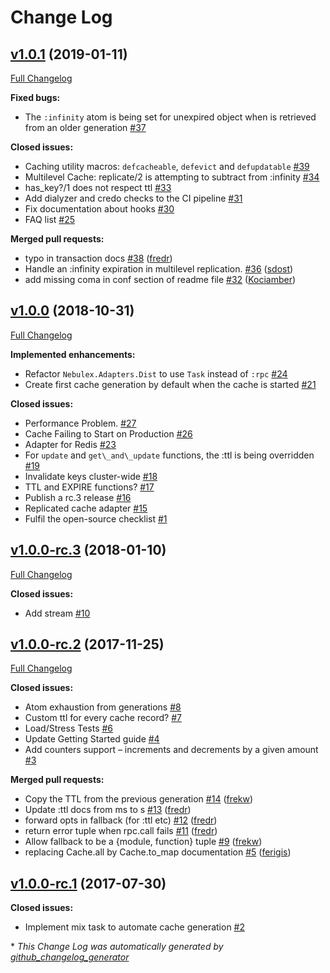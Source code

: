 # Change Log

## [v1.0.1](https://github.com/cabol/nebulex/tree/v1.0.1) (2019-01-11)
[Full Changelog](https://github.com/cabol/nebulex/compare/v1.0.0...v1.0.1)

**Fixed bugs:**

- The `:infinity` atom is being set for unexpired object when is retrieved from an older generation [\#37](https://github.com/cabol/nebulex/issues/37)

**Closed issues:**

- Caching utility macros: `defcacheable`, `defevict` and `defupdatable` [\#39](https://github.com/cabol/nebulex/issues/39)
- Multilevel Cache: replicate/2 is attempting to subtract from :infinity [\#34](https://github.com/cabol/nebulex/issues/34)
- has\_key?/1 does not respect ttl [\#33](https://github.com/cabol/nebulex/issues/33)
- Add dialyzer and credo checks to the CI pipeline [\#31](https://github.com/cabol/nebulex/issues/31)
- Fix documentation about hooks [\#30](https://github.com/cabol/nebulex/issues/30)
- FAQ list [\#25](https://github.com/cabol/nebulex/issues/25)

**Merged pull requests:**

- typo in transaction docs [\#38](https://github.com/cabol/nebulex/pull/38) ([fredr](https://github.com/fredr))
- Handle an :infinity expiration in multilevel replication. [\#36](https://github.com/cabol/nebulex/pull/36) ([sdost](https://github.com/sdost))
- add missing coma in conf section of readme file [\#32](https://github.com/cabol/nebulex/pull/32) ([Kociamber](https://github.com/Kociamber))

## [v1.0.0](https://github.com/cabol/nebulex/tree/v1.0.0) (2018-10-31)
[Full Changelog](https://github.com/cabol/nebulex/compare/v1.0.0-rc.3...v1.0.0)

**Implemented enhancements:**

- Refactor `Nebulex.Adapters.Dist` to use `Task` instead of `:rpc` [\#24](https://github.com/cabol/nebulex/issues/24)
- Create first cache generation by default when the cache is started [\#21](https://github.com/cabol/nebulex/issues/21)

**Closed issues:**

- Performance Problem. [\#27](https://github.com/cabol/nebulex/issues/27)
- Cache Failing to Start on Production [\#26](https://github.com/cabol/nebulex/issues/26)
- Adapter for Redis [\#23](https://github.com/cabol/nebulex/issues/23)
- For `update` and `get\_and\_update` functions, the :ttl is being overridden [\#19](https://github.com/cabol/nebulex/issues/19)
- Invalidate keys cluster-wide [\#18](https://github.com/cabol/nebulex/issues/18)
- TTL and EXPIRE functions? [\#17](https://github.com/cabol/nebulex/issues/17)
- Publish a rc.3 release [\#16](https://github.com/cabol/nebulex/issues/16)
- Replicated cache adapter [\#15](https://github.com/cabol/nebulex/issues/15)
- Fulfil the open-source checklist [\#1](https://github.com/cabol/nebulex/issues/1)

## [v1.0.0-rc.3](https://github.com/cabol/nebulex/tree/v1.0.0-rc.3) (2018-01-10)
[Full Changelog](https://github.com/cabol/nebulex/compare/v1.0.0-rc.2...v1.0.0-rc.3)

**Closed issues:**

- Add stream [\#10](https://github.com/cabol/nebulex/issues/10)

## [v1.0.0-rc.2](https://github.com/cabol/nebulex/tree/v1.0.0-rc.2) (2017-11-25)
[Full Changelog](https://github.com/cabol/nebulex/compare/v1.0.0-rc.1...v1.0.0-rc.2)

**Closed issues:**

- Atom exhaustion from generations [\#8](https://github.com/cabol/nebulex/issues/8)
- Custom ttl for every cache record? [\#7](https://github.com/cabol/nebulex/issues/7)
- Load/Stress Tests [\#6](https://github.com/cabol/nebulex/issues/6)
- Update Getting Started guide [\#4](https://github.com/cabol/nebulex/issues/4)
- Add counters support – increments and decrements by a given amount [\#3](https://github.com/cabol/nebulex/issues/3)

**Merged pull requests:**

- Copy the TTL from the previous generation [\#14](https://github.com/cabol/nebulex/pull/14) ([frekw](https://github.com/frekw))
- Update :ttl docs from ms to s [\#13](https://github.com/cabol/nebulex/pull/13) ([fredr](https://github.com/fredr))
- forward opts in fallback \(for :ttl etc\) [\#12](https://github.com/cabol/nebulex/pull/12) ([fredr](https://github.com/fredr))
- return error tuple when rpc.call fails [\#11](https://github.com/cabol/nebulex/pull/11) ([fredr](https://github.com/fredr))
- Allow fallback to be a {module, function} tuple [\#9](https://github.com/cabol/nebulex/pull/9) ([frekw](https://github.com/frekw))
- replacing Cache.all by Cache.to\_map documentation [\#5](https://github.com/cabol/nebulex/pull/5) ([ferigis](https://github.com/ferigis))

## [v1.0.0-rc.1](https://github.com/cabol/nebulex/tree/v1.0.0-rc.1) (2017-07-30)
**Closed issues:**

- Implement mix task to automate cache generation [\#2](https://github.com/cabol/nebulex/issues/2)



\* *This Change Log was automatically generated by [github_changelog_generator](https://github.com/skywinder/Github-Changelog-Generator)*